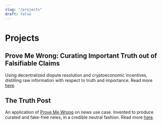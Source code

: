 ```yaml
---
slug: "/projects"
draft: false
---
```


# Projects

<h2 id="PMW"> Prove Me Wrong: Curating Important Truth out of Falsifiable Claims </h2>

Using decentralized dispute resolution and cryptoeconomic incentives, distilling raw information with respect to truth and importance. 
Read more [here](/projects/prove-me-wrong).


## The Truth Post

An application of [Prove Me Wrong](#PMW) on news use case. Invented to produce curated and fake-free news, in a credible neutral fashion. Read more [here](/projects/the-truth-post).
